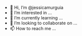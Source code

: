 - 👋 Hi, I’m @jessicamurguia
- 👀 I’m interested in ...
- 🌱 I’m currently learning ...
- 💞️ I’m looking to collaborate on ...
- 📫 How to reach me ...

<!---
jessicamurguia/jessicamurguia is a ✨ special ✨ repository because its `README.md` (this file) appears on your GitHub profile.
You can click the Preview link to take a look at your changes.
--->
